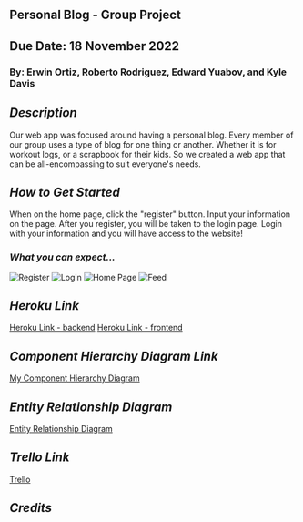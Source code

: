 ## Personal Blog - Group Project

## Due Date: 18 November 2022

### By: Erwin Ortiz, Roberto Rodriguez, Edward Yuabov, and Kyle Davis

## **_Description_**

Our web app was focused around having a personal blog. Every member of our group uses a type of blog for one thing or another. Whether it is for workout logs, or a scrapbook for their kids. So we created a web app that can be all-encompassing to suit everyone's needs.

## **_How to Get Started_**

When on the home page, click the "register" button. Input your information on the page. After you register, you will be taken to the login page. Login with your information and you will have access to the website!

### **_What you can expect..._**

![Register](https://i.imgur.com/zhsGB5Q.png)
![Login](https://i.imgur.com/EgJXw7K.png)
![Home Page](https://i.imgur.com/elHiGDU.png)
![Feed](https://i.imgur.com/0Ru7eMD.png)

## **_Heroku Link_**

[Heroku Link - backend](https://radiant-earth-48941.herokuapp.com/)
[Heroku Link - frontend](https://nameless-atoll-81684.herokuapp.com/)

## **_Component Hierarchy Diagram Link_**

[My Component Hierarchy Diagram](https://lucid.app/lucidchart/d9d693f9-851f-43ec-9334-77fd63ad09f4/edit?viewport_loc=315%2C-11%2C996%2C892%2C0_0&invitationId=inv_5c316c78-7b1b-49fa-b216-021c6df433e6)

## **_Entity Relationship Diagram_**

[Entity Relationship Diagram](https://lucid.app/documents/view/e15334e8-6ee6-4f69-8c1d-717009c21c00)

## **_Trello Link_**

[Trello](https://trello.com/b/Qb7E4DIC/project-3)

## **_Credits_**
